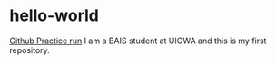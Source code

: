 # hello-world
[Github Practice run](#project-title)
I am a BAIS student at UIOWA and this is my first repository.

